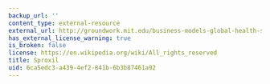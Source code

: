```yaml
---
backup_url: ''
content_type: external-resource
external_url: http://groundwork.mit.edu/business-models-global-health-sproxil/
has_external_license_warning: true
is_broken: false
license: https://en.wikipedia.org/wiki/All_rights_reserved
title: Sproxil
uid: 6ca5edc3-a439-4ef2-841b-6b3b87461a92
---
```

